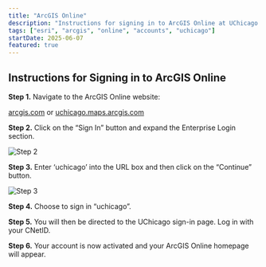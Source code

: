 ```yaml
---
title: "ArcGIS Online"
description: "Instructions for signing in to ArcGIS Online at UChicago."
tags: ["esri", "arcgis", "online", "accounts", "uchicago"]
startDate: 2025-06-07
featured: true
---
```


## Instructions for Signing in to ArcGIS Online

**Step 1.** Navigate to the ArcGIS Online website:

<div class="flex flex-col sm:flex-row gap-4 my-4 justify-center items-center">
  <a href="https://arcgis.com" target="_blank" rel="noopener noreferrer" class="inline-block px-6 py-3 text-lg font-semibold rounded-lg shadow bg-blue-600 text-white hover:bg-blue-700 transition">arcgis.com</a>
  <span class="text-lg font-semibold text-gray-500 px-2">or</span>
  <a href="https://uchicago.maps.arcgis.com" target="_blank" rel="noopener noreferrer" class="inline-block px-6 py-3 text-lg font-semibold rounded-lg shadow bg-blue-500 text-white hover:bg-blue-600 transition">uchicago.maps.arcgis.com</a>
</div>

**Step 2.** Click on the “Sign In” button and expand the Enterprise Login section.
<div class="flex justify-center my-4">
  <img src="/images/arcgis-online/image2.png" alt="Step 2" class="max-h-60 w-auto rounded shadow" />
</div>

**Step 3.** Enter ‘uchicago’ into the URL box and then click on the “Continue” button.
<div class="flex justify-center my-4">
  <img src="/images/arcgis-online/image1.png" alt="Step 3" class="max-h-80 w-auto rounded shadow" />
</div>

**Step 4.** Choose to sign in “uchicago”.

**Step 5.** You will then be directed to the UChicago sign-in page. Log in with your CNetID.

**Step 6.** Your account is now activated and your ArcGIS Online homepage will appear.

<!-- Note: Embedded images are omitted here due to base64 size. Add images under /public/images/arcgis_online/ and reference them if needed. -->
